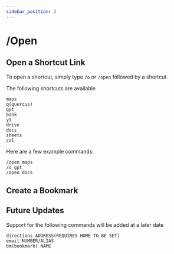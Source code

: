 ```yaml
---
sidebar_position: 2
---
```


# /Open
## Open a Shortcut Link

To open a shortcut, simply type `/o` or `/open` followed by a shortcut.

The following shortcuts are available
```
maps
q(quercus)
gpt
bank
yt 
drive
docs
sheets
cal
```

Here are a few example commands:

```
/open maps
/o gpt
/open docs
```

## Create a Bookmark
<!-- TODO -->

## Future Updates
Support for the following commands will be added at a later date

```
directions ADDRESS(REQUIRES HOME TO BE SET)
email NUMBER/ALIAS
bm(bookmark) NAME
```